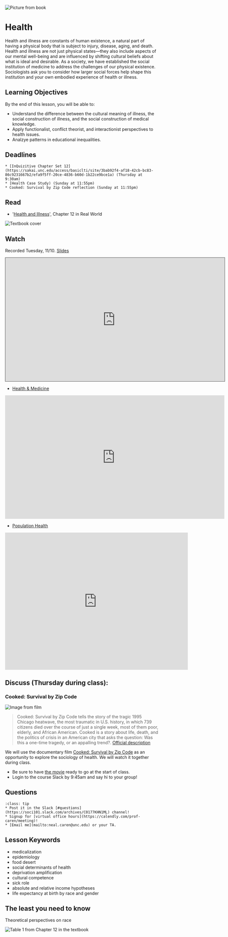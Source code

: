 ![Picture from book](../images/REALWORLD7_FIG14_CO.jpg)

# Health

Health and illness are constants of human existence, a natural part of having a physical body that is subject to injury, disease, aging, and death. Health and illness are not just physical states—they also include aspects of our mental well-being and are influenced by shifting cultural beliefs about what is ideal and desirable. As a society, we have established the social institution of medicine to address the challenges of our physical existence. Sociologists ask you to consider how larger social forces help shape this institution and your own embodied experience of health or illness.

## Learning Objectives

By the end of this lesson, you will be able to:     
* Understand the difference between the cultural meaning of illness, the social construction of illness, and the social construction of medical knowledge.
* Apply functionalist, conflict theorist, and interactionist perspectives to health issues.
* Analzye patterns in educational inequalities.


## Deadlines

```{admonition} Be sure to hand these in before the deadline
* [InQuizitive Chapter Set 12](https://sakai.unc.edu/access/basiclti/site/3bab92f4-af18-42cb-bc83-86c9231667b2/efa9f5ff-20ce-4836-b60d-1b22ce9bce1a) (Thursday at 9:30am)
* [Health Case Study) (Sunday at 11:55pm)
* Cooked: Survival by Zip Code reflection (Sunday at 11:55pm)

```

## Read
* '[Health and Illness](https://ncia.wwnorton.com/87056/)', Chapter 12 in Real World

![Textbook cover](https://cdn.wwnorton.com/dam_booktitles/733/img/cover/9780393419337_300.jpeg)



## Watch

Recorded Tuesday, 11/10.  [Slides](https://www.dropbox.com/s/haf0mndr3wpwzfh/SOCI%20101%20-%20Health.pptx?dl=1)

<iframe src="https://uncch.hosted.panopto.com/Panopto/Pages/Embed.aspx?id=1903cc7c-a3ec-489c-889c-ac6f010eebc0&autoplay=false&offerviewer=true&showtitle=true&showbrand=false&start=0&interactivity=all" height="405" width="720" style="border: 1px solid #464646;" allowfullscreen allow="autoplay"></iframe>



* [Health & Medicine](https://www.youtube.com/watch?v=8NGlENS1qgo)


<iframe
width="720"
height="405"
    src="https://www.youtube.com/embed/8NGlENS1qgo"
    frameborder="0"
    allowfullscreen
></iframe>


* [Population Health](https://www.youtube.com/watch?v=D9SWRByzDSo)


<iframe
width="600"
height="450"
    src="https://www.youtube.com/embed/D9SWRByzDSo"
    frameborder="0"
    allowfullscreen
></iframe>



## Discuss (Thursday during class):
### Cooked: Survival by Zip Code

![Image from film](https://i.vimeocdn.com/video/782919115.jpg)

> Cooked: Survival by Zip Code tells the story of the tragic 1995 Chicago heatwave, the most traumatic in U.S. history, in which 739 citizens died over the course of just a single week, most of them poor, elderly, and African American. Cooked is a story about life, death, and the politics of crisis in an American city that asks the question: Was this a one-time tragedy, or an appalling trend?. [Official description](https://www.pbs.org/independentlens/videos/cooked-survival-by-zip-code/)


We will use the documentary film [Cooked: Survival by Zip Code](https://www.pbs.org/independentlens/videos/cooked-survival-by-zip-code/) as an opportunity to explore the sociology of health.  We will watch it together during class.
* Be sure to have [the movie](https://www.pbs.org/independentlens/videos/cooked-survival-by-zip-code/) ready to go at the start of class.
* Login to the course Slack by 9:45am and say hi to your group!






## Questions

```{admonition} If you have any questions at all about what you are supposed to do on this lesson, please remember I am here to help. Reach out any time so I can support your success.
:class: tip
* Post it in the Slack [#questions](https://soci101.slack.com/archives/C0177KHN1ML) channel!
* Signup for [virtual office hours](https://calendly.com/prof-caren/meeting)!
* [Email me](mailto:neal.caren@unc.edu) or your TA.
```


## Lesson Keywords

* medicalization
* epidemiology
* food desert
* social determinants of health
* deprivation amplification
* cultural competence
* sick role
* absolute and relative income hypotheses
* life expectancy at birth by race and gender


## The least you need to know
Theoretical perspectives on race

![Table 1 from Chapter 12 in the textbook](../images/REALWORLD7_TABLE12.01.jpg "Table 1 from Chapter 10 in the textbook")
